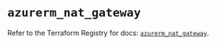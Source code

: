 # `azurerm_nat_gateway`

Refer to the Terraform Registry for docs: [`azurerm_nat_gateway`](https://registry.terraform.io/providers/hashicorp/azurerm/3.94.0/docs/resources/nat_gateway).
